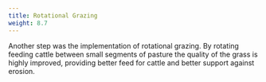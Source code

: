 ```yaml
---
title: Rotational Grazing
weight: 8.7
---
```

Another step was the implementation of rotational grazing. By rotating feeding cattle between small segments of pasture the quality of the grass is highly improved, providing better feed for cattle and better support against erosion.
